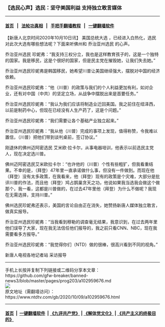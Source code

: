 ### 【选民心声】选民：坚守美国利益 支持独立敢言媒体
------------------------

#### [首页](https://github.com/gfw-breaker/banned-news3/blob/master/README.md) &nbsp;&nbsp;|&nbsp;&nbsp; [法轮功真相](https://github.com/begood0513/basic/blob/master/README.md)  &nbsp;&nbsp;|&nbsp;&nbsp; [手把手翻墙教程](https://github.com/gfw-breaker/guides/wiki)  &nbsp;&nbsp;|&nbsp;&nbsp; [一键翻墙软件](https://github.com/gfw-breaker/nogfw/blob/master/README.md)  



<div><div class="post_content" itemprop="articleBody">
 <p>
  【新唐人北京时间2020年10月10日讯】
  <ok href="https://www.ntdtv.com/gb/美国总统大选.htm">
   美国总统大选
  </ok>
  ，已经进入白热化，选民对此次大选有哪些想法呢？下面来听佛州和
  <ok href="https://www.ntdtv.com/gb/乔治亚州选民.htm">
   乔治亚州选民
  </ok>
  的心声。
 </p>
 <p>
  <ok href="https://www.ntdtv.com/gb/乔治亚州选民.htm">
   乔治亚州选民
  </ok>
  珍妮弗：“我支持三权分立，我也是这样教育孩子的，这是一个独特的国家。我是移民，这是个很好的国家，但是民主党在摧毁她，让我们失去她。”
 </p>
 <p>
  乔治亚州选民珍妮弗是韩国移民，她希望川普让美国继续强大，摆脱对中国的经济依赖。
 </p>
 <p>
  乔治亚州选民珍妮弗：“他（川普）的政策与我们的个人利益更加有利，如对企业，还有对中国（中共）的坚定立场，从战争中摆脱出来是首要任务。”
 </p>
 <p>
  乔治亚州选民珍妮弗：“我认为我们应该将制造业迁回美国。我之前住在纽泽西，以前是制药中心，但现在已经没有人生产药了，这是个问题。”
 </p>
 <p>
  乔治亚州选民珍妮弗：“我们需要让各个基础产业独立起来。”
 </p>
 <p>
  乔治亚州选民珍妮弗：“我从他（川普）完成的事项上发现，值得称赞，令我难以置信，（川普）把他们带到谈判桌前，签订协议。”
 </p>
 <p>
  刚退休的佛州迈阿密选民 艾米欧·拉卡尔，从事电器培训，他表示以前选民主党人，现在决定选川普。
 </p>
 <p>
  佛州迈阿密选民艾米欧拉卡尔：“也许他的（川普）个性有些粗犷，但我看重结果。不幸的是，（拜登）47年里一直承诺做什么事，但没有一件做到。而现在他（拜登）没有太多政策，在我看来，他（拜登）现有的政策是个灾难，大部分是批评川普的作法，而且他（拜登）鸠占鹊巢贪天之功，他说如果我当选我会做这个做那个，我一看，这都是川普做的，在过去47年里他（拜登）为什么不做呢？我现在无需选择，支持川普。”
 </p>
 <p>
  佛州选民珍妮弗还表示，美国的言论自由正在消失，她赞扬新唐人媒体独立敢言，做真实报导。
 </p>
 <p>
  乔治亚州选民珍妮弗：“当我看到穆勒的调查毫无结果，我意识到，在过去两年里他们误导了大家，现在我无法信任他们报导的，我之前只看CNN、NBC，现在我需要看多方报导。”
 </p>
 <p>
  乔治亚州选民珍妮弗：“我觉得你们（NTD）做的很棒，很高兴看到不同的视角。”
 </p>
 <p>
  新唐人电视各地记者站 采访报导
 </p>
 <div class="single_ad">
 </div>
</div>
</div>
<hr/>
手机上长按并复制下列链接或二维码分享本文章：<br/>
https://github.com/gfw-breaker/banned-news3/blob/master/pages/prog203/a102959676.md <br/>
<a href='https://github.com/gfw-breaker/banned-news3/blob/master/pages/prog203/a102959676.md'><img src='https://github.com/gfw-breaker/banned-news3/blob/master/pages/prog203/a102959676.md.png'/></a> <br/>
原文地址（需翻墙访问）：https://www.ntdtv.com/gb/2020/10/09/a102959676.html


------------------------
#### [首页](https://github.com/gfw-breaker/banned-news3/blob/master/README.md) &nbsp;|&nbsp; [一键翻墙软件](https://github.com/gfw-breaker/nogfw/blob/master/README.md) &nbsp;| [《九评共产党》](https://github.com/gfw-breaker/9ping.md/blob/master/README.md#九评之一评共产党是什么) | [《解体党文化》](https://github.com/gfw-breaker/jtdwh.md/blob/master/README.md) | [《共产主义的终极目的》](https://github.com/gfw-breaker/gczydzjmd.md/blob/master/README.md)


<img src='http://gfw-breaker.win/banned-news3/pages/prog203/a102959676.md' width='0px' height='0px'/>